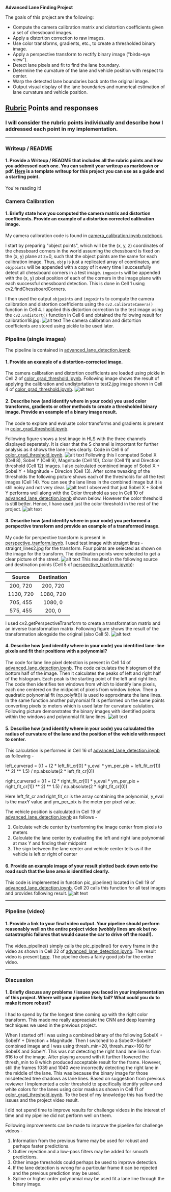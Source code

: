 **Advanced Lane Finding Project**

The goals of this project are the following:

* Compute the camera calibration matrix and distortion coefficients given a set of chessboard images.
* Apply a distortion correction to raw images.
* Use color transforms, gradients, etc., to create a thresholded binary image.
* Apply a perspective transform to rectify binary image ("birds-eye view").
* Detect lane pixels and fit to find the lane boundary.
* Determine the curvature of the lane and vehicle position with respect to center.
* Warp the detected lane boundaries back onto the original image.
* Output visual display of the lane boundaries and numerical estimation of lane curvature and vehicle position.

[//]: # (Image References)

[image1]: ./output_images/Display_Images/camera_calib_example.jpg "Camera Calib Example"
[image2]: ./output_images/Display_Images/test_img_calib_example.jpg "Camera Calib Test"
[image3]: ./output_images/Display_Images/HLS_exampls.jpg "HLS Example"
[image4]: ./output_images/Display_Images/combined_threshold.jpg "Combined Thresholds"
[image5]: ./output_images/Display_Images/compare_combined_thresholds1.jpg "Compare combined thersholds"
[image6]: ./output_images/Display_Images/persp_transform_example.jpg "Perspective Transform Example"
[image7]: ./output_images/Display_Images/persp_transform_sidebyside.jpg "Perspective Transform Result"
[image8]: ./output_images/Display_Images/lane_lines_identified.jpg "Lane Lines Identified"
[image9]: ./output_images/Display_Images/result_images.jpg "Result Images"
[video1]: ./output_videos/project_video.mp4 "Output Project Video"


## [Rubric](https://review.udacity.com/#!/rubrics/571/view) Points and responses

### I will consider the rubric points individually and describe how I addressed each point in my implementation.  

---

### Writeup / README

#### 1. Provide a Writeup / README that includes all the rubric points and how you addressed each one.  You can submit your writeup as markdown or pdf.  [Here](https://github.com/udacity/CarND-Advanced-Lane-Lines/blob/master/writeup_template.md) is a template writeup for this project you can use as a guide and a starting point.  

You're reading it!

### Camera Calibration

#### 1. Briefly state how you computed the camera matrix and distortion coefficients. Provide an example of a distortion corrected calibration image.

My camera calibration code is found in [camera_calibration.ipynb notebook](https://github.com/prasadshingne/CarND-Advanced-Lane-Lines/blob/master/camera_calibration.ipynb). 

I start by preparing "object points", which will be the (x, y, z) coordinates of the chessboard corners in the world assuming the chessboard is fixed on the (x, y) plane at z=0, such that the object points are the same for each calibration image.  Thus, `objp` is just a replicated array of coordinates, and `objpoints` will be appended with a copy of it every time I successfully detect all chessboard corners in a test image.  `imgpoints` will be appended with the (x, y) pixel position of each of the corners in the image plane with each successful chessboard detection. This is done in Cell 1 using cv2.findChessboardCorners.

I then used the output `objpoints` and `imgpoints` to compute the camera calibration and distortion coefficients using the `cv2.calibrateCamera()` function in Cell 4.  I applied this distortion correction to the test image using the `cv2.undistort()` function in Cell 6 and obtained the following result for calibration18.jpg: 
![alt text][image1]
The camera calibration and distortion coefficients are stored using pickle to be used later.

### Pipeline (single images)

The pipeline is contained in [advanced_lane_detection.ipynb](https://github.com/prasadshingne/CarND-Advanced-Lane-Lines/blob/master/advanced_lane_detection.ipynb)

#### 1. Provide an example of a distortion-corrected image.

The camera calibration and distortion coefficients are loaded using pickle in Cell 2 of [color_grad_threshold.ipynb](https://github.com/prasadshingne/CarND-Advanced-Lane-Lines/blob/master/color_grad_threshold.ipynb). Following image shows the result of applying the calibration and undistortation to test2.jpg image shown in Cell 4 of [color_grad_threshold.ipynb](https://github.com/prasadshingne/CarND-Advanced-Lane-Lines/blob/master/color_grad_threshold.ipynb).
![alt text][image2]

#### 2. Describe how (and identify where in your code) you used color transforms, gradients or other methods to create a thresholded binary image.  Provide an example of a binary image result.

The code to explore and evaluate color transforms and gradients is present in [color_grad_threshold.ipynb](https://github.com/prasadshingne/CarND-Advanced-Lane-Lines/blob/master/color_grad_threshold.ipynb). 

Following figure shows a test image in HLS with the three channels displayed seperately. It is clear that the S channel is important for further analysis as it shows the lane lines clearly. Code in Cell 6 of [color_grad_threshold.ipynb](https://github.com/prasadshingne/CarND-Advanced-Lane-Lines/blob/master/color_grad_threshold.ipynb).
![alt text][image3]
Following this I computed Sobel X (Cell 8), Sobel Y (Cell 9), Magnitude (Cell 10), Color (Cell 11) and Direction threshold (Cell 12) images. I also calculated combined image of  Sobel X + Sobel Y + Magnitude + Direcion (Cell 13). After some tweaking of the thresholds the following picture shows each of the thresholds for all the test images (Cell 14). You can see the lane lines in the combined image but it is still noisy and not very clear.
![alt text][image4]
I observed that just Sobel X + Sobel Y performs well along with the Color threshold as see in Cell 10 of [advanced_lane_detection.ipynb](https://github.com/prasadshingne/CarND-Advanced-Lane-Lines/blob/master/advanced_lane_detection.ipynb) shown below. However the color threshold is still better. Hence, I have used just the color threshold in the rest of the project. 
![alt text][image5]

#### 3. Describe how (and identify where in your code) you performed a perspective transform and provide an example of a transformed image.

My code for perspective transform is present in [perspective_tranform.ipynb](https://github.com/prasadshingne/CarND-Advanced-Lane-Lines/blob/master/perspective_tranform.ipynb). I used test image with straignt lines - straignt_lines2.jpg for the transform. Four points are selected as shown on the image for the transform. The destination points were selected to get a clear picture of the street.
![alt text][image6]
This resulted in the following source and destination points (Cell 5 of [perspective_tranform.ipynb](https://github.com/prasadshingne/CarND-Advanced-Lane-Lines/blob/master/perspective_tranform.ipynb)):

| Source        | Destination   | 
|:-------------:|:-------------:| 
| 200, 720      | 200, 720      | 
| 1130, 720     | 1080, 720     |
| 705, 455      | 1080, 0       |
| 575, 455      | 200, 0        |

I used cv2.getPerspectiveTransform to create a transformation matrix and an inverse transformation matrix. Following figure shows the result of the transformation alongside the original (also Cell 5). 
![alt text][image7]

#### 4. Describe how (and identify where in your code) you identified lane-line pixels and fit their positions with a polynomial?

The code for lane line pixel detection is present in Cell 14 of [advanced_lane_detection.ipynb](https://github.com/prasadshingne/CarND-Advanced-Lane-Lines/blob/master/advanced_lane_detection.ipynb). The code calculates the histogram of the bottom half of the image. Then it calculates the peaks of left and right half of the histogram. Each peak is the starting point of the left and right line. The code then identifies ten windows from which to identify lane pixels, each one centered on the midpoint of pixels from window below. Then a quadratic polynomial fit (np.polyfit()) is used to approximate the lane lines. In the same function another polynomial fit is performed on the same points converting pixels to meters which is used later for curvature calulation. Following picture demonstrates the binary images with identified points within the windows and polynomial fit lane lines.
![alt text][image8]

#### 5. Describe how (and identify where in your code) you calculated the radius of curvature of the lane and the position of the vehicle with respect to center.

This calculation is performed in Cell 16 of [advanced_lane_detection.ipynb](https://github.com/prasadshingne/CarND-Advanced-Lane-Lines/blob/master/advanced_lane_detection.ipynb) as following - 

left_curverad = ((1 + (2 * left_fit_cr[0] * y_eval * ym_per_pix + left_fit_cr[1]) ** 2) ** 1.5) / np.absolute(2 * left_fit_cr[0])

right_curverad = ((1 + (2 * right_fit_cr[0] * y_eval * ym_per_pix + right_fit_cr[1]) ** 2) ** 1.5) / np.absolute(2 * right_fit_cr[0])

Here left_fit_cr and right_fit_cr is the array containing the polynomial, y_eval is the maxY value and ym_per_pix is the meter per pixel value. 

The vehicle position is calculated in Cell 19 of [advanced_lane_detection.ipynb](https://github.com/prasadshingne/CarND-Advanced-Lane-Lines/blob/master/advanced_lane_detection.ipynb) as follows - 
1. Calculate vehicle center by tranforming the image center from pixels to meters
2. Calculate the lane center by evaluating the left and right lane polynomial at max Y and finding their midpoint
3. The sign between the lane center and vehicle center tells us if the vehicle is left or right of center

#### 6. Provide an example image of your result plotted back down onto the road such that the lane area is identified clearly.

This code is implemented in function pic_pipeline() located in Cell 19 of [advanced_lane_detection.ipynb](https://github.com/prasadshingne/CarND-Advanced-Lane-Lines/blob/master/advanced_lane_detection.ipynb). Cell 20 calls this function for all test images and provides following result.
![alt text][image9]

---

### Pipeline (video)

#### 1. Provide a link to your final video output.  Your pipeline should perform reasonably well on the entire project video (wobbly lines are ok but no catastrophic failures that would cause the car to drive off the road!).

The video_pipeline() simply calls the pic_pipeline() for every frame in the video as shown in Cell 22 of [advanced_lane_detection.ipynb](https://github.com/prasadshingne/CarND-Advanced-Lane-Lines/blob/master/advanced_lane_detection.ipynb). The result video is present [here](./output_videos/project_video.mp4). The pipeline does a fairly good job for the entire video.

---

### Discussion

#### 1. Briefly discuss any problems / issues you faced in your implementation of this project.  Where will your pipeline likely fail?  What could you do to make it more robust?

I had to spend by far the longest time coming up with the right color transform. This made me really appreaciate the CNN and deep learning techniques we used in the previous project.

When I started off I was using a combined binary of the following SobelX + SobelY + Direction + Magnitude. Then I switched to a SobelX+SobelY combined image and I was using thresh_min=20, thresh_max=160 for SobelX and SobelY. This was not detecting the right hand lane line is fram 616 to of the image. After playing around with it further I lowered the thresh_min to 8 which produced acceptable result for the frame. However, still the frames 1039 and 1040 were incorrectly detecting the right lane in the middle of the lane. This was because the binary image for those misdetected tree shadows as lane lines. Based on suggestion from previous reviewer I implemented a color threshold to specifically identify yellow and white colors for the lanes using color masks as shown in Cell 11 of [color_grad_threshold.ipynb](https://view5639f7e7.udacity-student-workspaces.com/notebooks/CarND-Advanced-Lane-Lines/color_grad_threshold.ipynb). To the best of my knowledge this has fixed the issues and the project video result.

I did not spend time to improve results for challenge videos in the interest of time and my pipeline did not perform well on them. 

Following improvements can be made to improve the pipeline for challenge videos - 
1. Information from the previous frame may be used for robust and perhaps faster predictions.
2. Outlier rejection and a low-pass filters may be added for smooth predictions.
3. Other image thresholds could perhaps be used to improve detection.
4. If the lane detection is wrong for a particular frame it can be rejected and the previous prediction may be used.
5. Spline or higher order polynomial may be used fit a lane line through the binary image.

